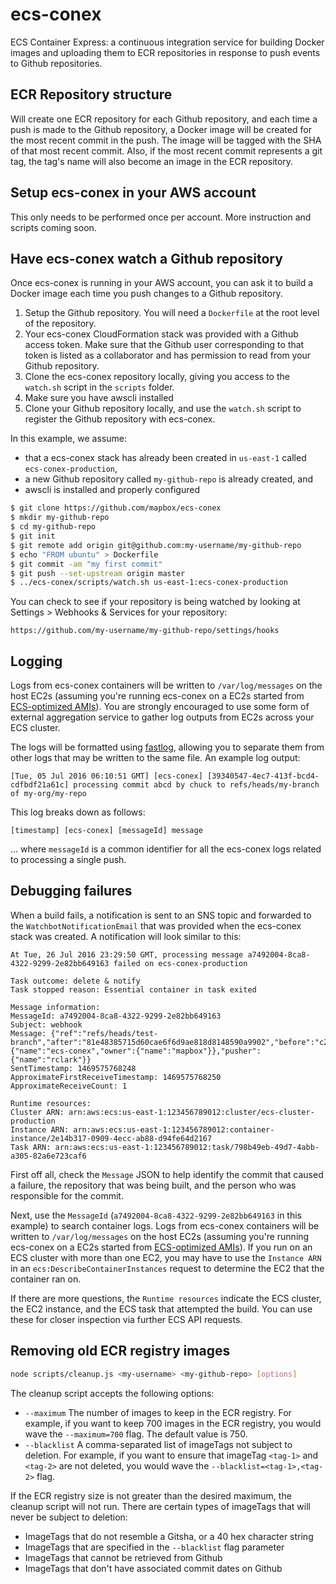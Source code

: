 # ecs-conex

ECS Container Express: a continuous integration service for building Docker images and uploading them to ECR repositories in response to push events to Github repositories.

## ECR Repository structure

Will create one ECR repository for each Github repository, and each time a push is made to the Github repository, a Docker image will be created for the most recent commit in the push. The image will be tagged with the SHA of that most recent commit. Also, if the most recent commit represents a git tag, the tag's name will also become an image in the ECR repository.

## Setup ecs-conex in your AWS account

This only needs to be performed once per account. More instruction and scripts coming soon.

## Have ecs-conex watch a Github repository

Once ecs-conex is running in your AWS account, you can ask it to build a Docker image each time you push changes to a Github repository.

1. Setup the Github repository. You will need a `Dockerfile` at the root level of the repository.
2. Your ecs-conex CloudFormation stack was provided with a Github access token. Make sure that the Github user corresponding to that token is listed as a collaborator and has permission to read from your Github repository.
3. Clone the ecs-conex repository locally, giving you access to the `watch.sh` script in the `scripts` folder.
4. Make sure you have awscli installed
5. Clone your Github repository locally, and use the `watch.sh` script to register the Github repository with ecs-conex.

In this example, we assume:
- that a ecs-conex stack has already been created in `us-east-1` called `ecs-conex-production`,
- a new Github repository called `my-github-repo` is already created, and
- awscli is installed and properly configured

```sh
$ git clone https://github.com/mapbox/ecs-conex
$ mkdir my-github-repo
$ cd my-github-repo
$ git init
$ git remote add origin git@github.com:my-username/my-github-repo
$ echo "FROM ubuntu" > Dockerfile
$ git commit -am "my first commit"
$ git push --set-upstream origin master
$ ../ecs-conex/scripts/watch.sh us-east-1:ecs-conex-production
```

You can check to see if your repository is being watched by looking at Settings > Webhooks & Services for your repository:

```
https://github.com/my-username/my-github-repo/settings/hooks
```

## Logging

Logs from ecs-conex containers will be written to `/var/log/messages` on the host EC2s (assuming you're running ecs-conex on a EC2s started from [ECS-optimized AMIs](http://docs.aws.amazon.com/AmazonECS/latest/developerguide/ecs-optimized_AMI.html)). You are strongly encouraged to use some form of external aggregation service to gather log outputs from EC2s across your ECS cluster.

The logs will be formatted using [fastlog](https://github.com/willwhite/fastlog), allowing you to separate them from other logs that may be written to the same file. An example log output:

```
[Tue, 05 Jul 2016 06:10:51 GMT] [ecs-conex] [39340547-4ec7-413f-bcd4-cdfbdf21a61c] processing commit abcd by chuck to refs/heads/my-branch of my-org/my-repo
```

This log breaks down as follows:

```
[timestamp] [ecs-conex] [messageId] message
```

... where `messageId` is a common identifier for all the ecs-conex logs related to processing a single push.

## Debugging failures

When a build fails, a notification is sent to an SNS topic and forwarded to the `WatchbotNotificationEmail` that was provided when the ecs-conex stack was created. A notification will look similar to this:

```
At Tue, 26 Jul 2016 23:29:50 GMT, processing message a7492004-8ca8-4322-9299-2e82bb649163 failed on ecs-conex-production

Task outcome: delete & notify
Task stopped reason: Essential container in task exited

Message information:
MessageId: a7492004-8ca8-4322-9299-2e82bb649163
Subject: webhook
Message: {"ref":"refs/heads/test-branch","after":"81e48385715d60cae6f6d9ae818d8148590a9902","before":"c2abf76a55709b2f5eb27eeb1c0d33d4408ea963","repository":{"name":"ecs-conex","owner":{"name":"mapbox"}},"pusher":{"name":"rclark"}}
SentTimestamp: 1469575768248
ApproximateFirstReceiveTimestamp: 1469575768250
ApproximateReceiveCount: 1

Runtime resources:
Cluster ARN: arn:aws:ecs:us-east-1:123456789012:cluster/ecs-cluster-production
Instance ARN: arn:aws:ecs:us-east-1:123456789012:container-instance/2e14b317-0909-4ecc-ab88-d94fe64d2167
Task ARN: arn:aws:ecs:us-east-1:123456789012:task/798b49eb-49d7-4abb-a305-82a6e723caf6
```

First off all, check the `Message` JSON to help identify the commit that caused a failure, the repository that was being built, and the person who was responsible for the commit.

Next, use the `MessageId` (`a7492004-8ca8-4322-9299-2e82bb649163` in this example) to search container logs. Logs from ecs-conex containers will be written to `/var/log/messages` on the host EC2s (assuming you're running ecs-conex on a EC2s started from [ECS-optimized AMIs](http://docs.aws.amazon.com/AmazonECS/latest/developerguide/ecs-optimized_AMI.html)). If you run on an ECS cluster with more than one EC2, you may have to use the `Instance ARN` in an `ecs:DescribeContainerInstances` request to determine the EC2 that the container ran on.

If there are more questions, the `Runtime resources` indicate the ECS cluster, the EC2 instance, and the ECS task that attempted the build. You can use these for closer inspection via further ECS API requests.

## Removing old ECR registry images

```sh
node scripts/cleanup.js <my-username> <my-github-repo> [options]
```

The cleanup script accepts the following options:

* `--maximum` The number of images to keep in the ECR registry. For example, if you want to keep 700 images in the ECR registry, you would wave the `--maximum=700` flag. The default value is 750.
* `--blacklist` A comma-separated list of imageTags not subject to deletion. For example, if you want to ensure that imageTag `<tag-1>` and `<tag-2>` are not deleted, you would wave the `--blacklist=<tag-1>,<tag-2>` flag.

If the ECR registry size is not greater than the desired maximum, the cleanup script will not run. There are certain types of imageTags that will never be subject to deletion:

* ImageTags that do not resemble a Gitsha, or a 40 hex character string
* ImageTags that are specified in the `--blacklist` flag parameter
* ImageTags that cannot be retrieved from Github
* ImageTags that don't have associated commit dates on Github
